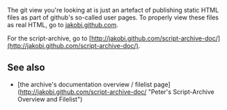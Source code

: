 The git view you're looking at is just an artefact of publishing
static HTML files as part of github's so-called user pages. 
To properly view these files as real HTML, go to 
[jakobi.github.com](http://jakobi.github.com).

For the script-archive, go to 
[http://jakobi.github.com/script-archive-doc/](http://jakobi.github.com/script-archive-doc/).

See also
--------

* [the archive's documentation overview / filelist page]
  (http://jakobi.github.com/script-archive-doc/
  "Peter's Script-Archive Overview and Filelist")

